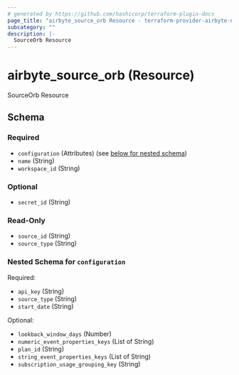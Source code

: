 ```yaml
---
# generated by https://github.com/hashicorp/terraform-plugin-docs
page_title: "airbyte_source_orb Resource - terraform-provider-airbyte-new"
subcategory: ""
description: |-
  SourceOrb Resource
---
```


# airbyte_source_orb (Resource)

SourceOrb Resource



<!-- schema generated by tfplugindocs -->
## Schema

### Required

- `configuration` (Attributes) (see [below for nested schema](#nestedatt--configuration))
- `name` (String)
- `workspace_id` (String)

### Optional

- `secret_id` (String)

### Read-Only

- `source_id` (String)
- `source_type` (String)

<a id="nestedatt--configuration"></a>
### Nested Schema for `configuration`

Required:

- `api_key` (String)
- `source_type` (String)
- `start_date` (String)

Optional:

- `lookback_window_days` (Number)
- `numeric_event_properties_keys` (List of String)
- `plan_id` (String)
- `string_event_properties_keys` (List of String)
- `subscription_usage_grouping_key` (String)


